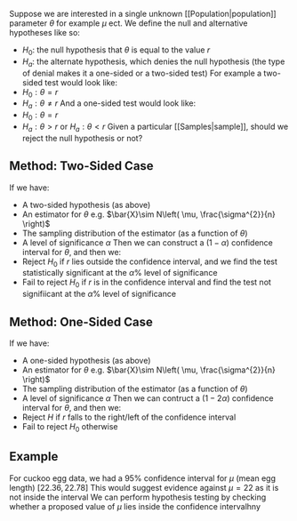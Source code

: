 Suppose we are interested in a single unknown [[Population|population]] parameter $\theta$ for example $\mu$ ect. 
We define the null and alternative hypotheses like so:
- $H_{0}$: the null hypothesis that $\theta$ is equal to the value $r$
- $H_{a}$: the alternate hypothesis, which denies the null hypothesis (the type of denial makes it a one-sided or a two-sided test)
For example a two-sided test would look like:
- $H_{0}:\theta=r$
- $H_{a}:\theta \neq r$
And a one-sided test would look like:
- $H_{0}:\theta=r$
- $H_{a}:\theta>r$ or $H_{a}:\theta<r$
Given a particular [[Samples|sample]], should we reject the null hypothesis or not?
## Method: Two-Sided Case
If we have:
- A two-sided hypothesis (as above)
- An estimator for $\theta$ e.g. $\bar{X}\sim N\left( \mu, \frac{\sigma^{2}}{n} \right)$
- The sampling distribution of the estimator (as a function of $\theta$)
- A level of significance $\alpha$
Then we can construct a $(1-\alpha)$ confidence interval for $\theta$, and then we:
- Reject $H_{0}$ if $r$ lies outside the confidence interval, and we find the test statistically significant at the $\alpha$% level of significance
- Fail to reject $H_{0}$ if $r$ is in the confidence interval and find the test not signifiicant at the $\alpha$% level of significance 
## Method: One-Sided Case
If we have:
- A one-sided hypothesis (as above)
- An estimator for $\theta$ e.g. $\bar{X}\sim N\left( \mu, \frac{\sigma^{2}}{n} \right)$
- The sampling distribution of the estimator (as a function of $\theta$)
- A level of significance $\alpha$
Then we can contruct a $(1-2\alpha)$ confidence interval for $\theta$, and then we:
- Reject $H$ if $r$ falls to the right/left of the confidence interval
- Fail to reject $H_{0}$ otherwise
## Example
For cuckoo egg data, we had a $95\%$ confidence interval for $\mu$ (mean egg length) $[22.36,22.78]$
This would suggest evidence against $\mu=22$ as it is not inside the interval
We can perform hypothesis testing by checking whether a proposed value of $\mu$ lies inside the confidence intervalhny